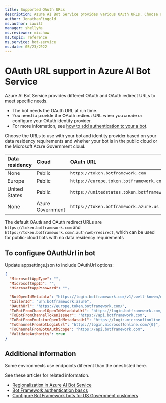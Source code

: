 ```yaml
---
title: Supported OAuth URLs
description: Azure AI Bot Service provides various OAuth URLs. Choose a URL based on data residency requirements and which cloud your bot is in.
author: JonathanFingold
ms.author: iawilt
manager: shellyha
ms.reviewer: micchow
ms.topic: reference
ms.service: bot-service
ms.date: 05/23/2022
---
```


# OAuth URL support in Azure AI Bot Service

Azure AI Bot Service provides different OAuth and OAuth redirect URLs to meet specific needs.

- The bot needs the OAuth URL at run time.
- You need to provide the OAuth redirect URL when you create or configure your OAuth identity provider.
- For more information, see [how to add authentication to your a bot](v4sdk/bot-builder-authentication.md).

Choose the URLs to use with your bot and identity provider based on your data residency requirements and whether your bot is in the public cloud or the Microsoft Azure Government cloud.

| Data residency | Cloud            | OAuth URL                                     | OAuth Redirect URL                                               |
|:---------------|:-----------------|:----------------------------------------------|:-----------------------------------------------------------------|
| None           | Public           | `https://token.botframework.com`              | `https://token.botframework.com/.auth/web/redirect`              |
| Europe         | Public           | `https://europe.token.botframework.com`       | `https://europe.token.botframework.com/.auth/web/redirect`       |
| United States  | Public           | `https://unitedstates.token.botframework.com` | `https://unitedstates.token.botframework.com/.auth/web/redirect` |
| None           | Azure Government | `https://token.botframework.azure.us`         | `https://token.botframework.azure.us/.auth/web/redirect`         |

The default OAuth and OAuth redirect URLs are `https://token.botframework.com` and `https://token.botframework.com/.auth/web/redirect`, which can be used for public-cloud bots with no data residency requirements.

## To configure OAuthUrl in bot
Update appsettings.json to include OAuthUrl options:

```json
{
  "MicrosoftAppType": "",
  "MicrosoftAppId": "",
  "MicrosoftAppPassword": "",

  "BotOpenIdMetadata": "https://login.botframework.com/v1/.well-known/openidconfiguration",
  "CallerId": "urn:botframework:azure",
  "OAuthUrl": "https://europe.token.botframework.com/",
  "ToBotFromChannelOpenIdMetadataUrl": "https://login.botframework.com/v1/.well-known/openidconfiguration",
  "ToBotFromChannelTokenIssuer": "https://api.botframework.com",
  "ToBotFromEmulatorOpenIdMetadataUrl": "https://login.microsoftonline.com/botframework.com/v2.0/.well-known/openid-configuration",
  "ToChannelFromBotLoginUrl": "https://login.microsoftonline.com/{0}",
  "ToChannelFromBotOAuthScope": "https://api.botframework.com",
  "ValidateAuthority": true
}
```

## Additional information

Some environments use endpoints different than the ones listed here.

See these articles for related information.

- [Regionalization in Azure AI Bot Service](v4sdk/bot-builder-concept-regionalization.md)
- [Bot Framework authentication basics](v4sdk/bot-builder-authentication-basics.md)
- [Configure Bot Framework bots for US Government customers](how-to-deploy-gov-cloud-high.md)
